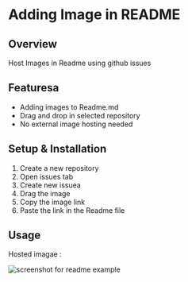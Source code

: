 # Adding Image in README

## Overview
Host Images in Readme using github issues

## Featuresa
- Adding images to Readme.md
- Drag and drop in selected repository
- No external image hosting needed

## Setup & Installation 
1. Create a new repository
2. Open issues tab
3. Create new issuea
4. Drag the image
5. Copy the image link
6. Paste the link in the Readme file


## Usage
Hosted imagae :

![screenshot for readme example](https://user-images.githubusercontent.com/56164259/67871693-5a7d3580-fb63-11e9-8940-7626cade4852.png)
